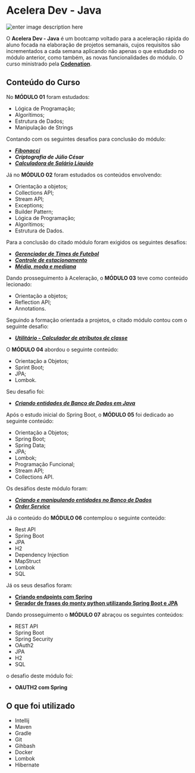 # Acelera Dev - Java
![enter image description here](https://www.codenation.dev/img/social-meta-home.png)

O **Acelera Dev - Java** é um bootcamp voltado para a aceleração rápida do aluno focada na elaboração de projetos semanais, cujos requisitos são incrementados a cada semana aplicando não apenas o que estudado no módulo anterior, como também, as novas funcionalidades do módulo. O curso ministrado pela **[Codenation](https://codenation.dev/)**.

## Conteúdo do Curso
No **MÓDULO 01** foram estudados:

 - Lógica de Programação;
 - Algorítimos;
 - Estrutura de Dados;
 - Manipulação de Strings

Contando com os seguintes desafios para  conclusão do módulo:

 - [***Fibonacci***](https://github.com/thiagohrcosta/Codenation-Java/tree/master/Fibonnacci)
 - ***Criptografia de Júlio César***
 - [***Calculadora de Salário Líquido***](https://github.com/thiagohrcosta/Codenation-Java/tree/master/SalarioBase)

Já no **MÓDULO 02** foram estudados os conteúdos envolvendo: 

 - Orientação a objetos;
 - Collections API;
 - Stream API;
 - Exceptions;
 - Builder Pattern;
 - Lógica de Programação;
 - Algorítimos;
 - Estrutura de Dados.

Para a conclusão do citado módulo foram exigidos os seguintes desafios:

 - [***Gerenciador de Times de Futebol***](https://github.com/thiagohrcosta/Codenation-Java/tree/master/EquipeDeFutebol)
 - [***Controle de estacionamento***](https://github.com/thiagohrcosta/Codenation-Java/tree/master/ControleDeEstacionamento)
 - [***Média, moda e mediana***](https://github.com/thiagohrcosta/Codenation-Java/tree/master/MediaModaMediana)

Dando prosseguimento à Aceleração, o **MÓDULO 03** teve como conteúdo lecionado:

 - Orientação a objetos;
 - Reflection API;
 - Annotations.
 
 Seguindo a formação orientada a projetos, o citado módulo contou com o seguinte desafio:
 
 - [***Utilitário - Calculador de atributos de classe***](https://github.com/thiagohrcosta/Codenation-Java/tree/master/CalculadorDeClasses)

O **MÓDULO 04** abordou o seguinte conteúdo:

 - Orientação a Objetos;
 - Sprint Boot;
 - JPA;
 - Lombok.

Seu desafio foi:

 - [***Criando entidades de Banco de Dados em Java***](https://github.com/thiagohrcosta/Codenation-Java/tree/master/CriandoEntidadeBancoDados)

Após o estudo inicial do Spring Boot, o **MÓDULO 05** foi dedicado ao seguinte conteúdo:

 - Orientação a Objetos;
 - Spring Boot;
 - Spring Data;
 - JPA;
 - Lombok;
 - Programação Funcional;
 - Stream API;
 - Collections API.

Os desáfios deste módulo foram:

 - [***Criando e manipulando entidades no Banco de Dados***](https://github.com/thiagohrcosta/Codenation-Java/tree/master/EntidadesDeBancoDeDados)
 - [***Order Service***](https://github.com/thiagohrcosta/Codenation-Java/tree/master/OrderService)
 
 Já o conteúdo do **MÓDULO 06** contemplou o seguinte conteúdo:
 
 - Rest API
 - Spring Boot
 - JPA
 - H2
 - Dependency Injection
 - MapStruct
 - Lombok
 - SQL
 
Já os seus desafios foram: 

 - [**Criando  endpoints com Spring**](https://github.com/thiagohrcosta/Codenation-Java/tree/master/EndPointsComSpring)
  - [**Gerador de frases do monty python utilizando Spring Boot e JPA**](https://github.com/thiagohrcosta/Codenation-Java/tree/master/GeradorDeFrases)

Dando prosseguimento o **MÓDULO 07** abraçou os seguintes conteúdos:

- REST API
- Spring Boot
- Spring Security
- OAuth2
- JPA
- H2
- SQL

o desafio deste módulo foi:

- **OAUTH2 com Spring**

## O que foi utilizado

 - Intellij
 - Maven
 - Gradle
 - Git
 - Gihbash
 - Docker
 - Lombok
 - Hibernate
